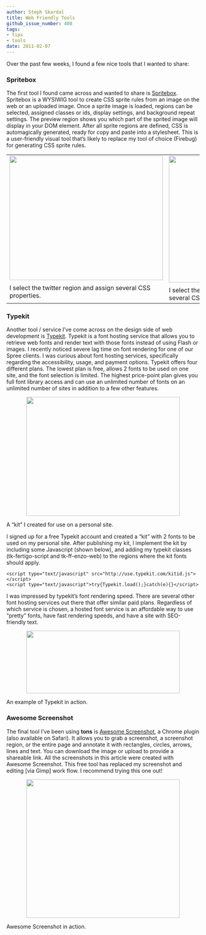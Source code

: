 ```yaml
---
author: Steph Skardal
title: Web Friendly Tools
github_issue_number: 408
tags:
- tips
- tools
date: 2011-02-07
---
```


Over the past few weeks, I found a few nice tools that I wanted to share:

### Spritebox

The first tool I found came across and wanted to share is [Spritebox](https://web.archive.org/web/20110126152636/http://www.spritebox.net/). Spritebox is a WYSIWIG tool to create CSS sprite rules from an image on the web or an uploaded image. Once a sprite image is loaded, regions can be selected, assigned classes or ids, display settings, and background repeat settings. The preview region shows you which part of the sprited image will display in your DOM element. After all sprite regions are defined, CSS is automagically generated, ready for copy and paste into a stylesheet. This is a user-friendly visual tool that’s likely to replace my tool of choice (Firebug) for generating CSS sprite rules.

<table width="100%">
<tbody><tr>
<td valign="top">
<a href="/blog/2011/02/web-friendly-tools/image-0-big.png" onblur="try {parent.deselectBloggerImageGracefully();} catch(e) {}"><img alt="" border="0" id="BLOGGER_PHOTO_ID_5571075103783708706" src="/blog/2011/02/web-friendly-tools/image-0.png" style="display:block; margin:0px auto 10px; text-align:center;cursor:pointer; cursor:hand;width: 400px; height: 324px;"/></a>
I select the twitter region and assign several CSS properties.
</td>
<td valign="top">
<a href="/blog/2011/02/web-friendly-tools/image-1-big.png" onblur="try {parent.deselectBloggerImageGracefully();} catch(e) {}"><img alt="" border="0" id="BLOGGER_PHOTO_ID_5571075104896395570" src="/blog/2011/02/web-friendly-tools/image-1.png" style="display:block; margin:0px auto 10px; text-align:center;cursor:pointer; cursor:hand;width: 400px; height: 330px;"/></a>
I select the header background region and assign several CSS properties.
</td>
</tr>
</tbody></table>

### Typekit

Another tool / service I’ve come across on the design side of web development is [Typekit](https://typekit.com/). Typekit is a font hosting service that allows you to retrieve web fonts and render text with those fonts instead of using Flash or images. I recently noticed severe lag time on font rendering for one of our Spree clients. I was curious about font hosting services, specifically regarding the accessibility, usage, and payment options. Typekit offers four different plans. The lowest plan is free, allows 2 fonts to be used on one site, and the font selection is limited. The highest price-point plan gives you full font library access and can use an unlimited number of fonts on an unlimited number of sites in addition to a few other features.

<a href="/blog/2011/02/web-friendly-tools/image-2-big.png" onblur="try {parent.deselectBloggerImageGracefully();} catch(e) {}"><img alt="" border="0" id="BLOGGER_PHOTO_ID_5571075122847433106" src="/blog/2011/02/web-friendly-tools/image-2.png" style="display:block; margin:0px auto 10px; text-align:center;cursor:pointer; cursor:hand;width: 400px; height: 310px;"/></a>

A “kit” I created for use on a personal site.

I signed up for a free Typekit account and created a “kit” with 2 fonts to be used on my personal site. After publishing my kit, I implement the kit by including some Javascript (shown below), and adding my typekit classes (tk-fertigo-script and tk-ff-enzo-web) to the regions where the kit fonts should apply.

```plain
<script type="text/javascript" src="http://use.typekit.com/kitid.js"></script>
<script type="text/javascript">try{Typekit.load();}catch(e){}</script>
```

I was impressed by typekit’s font rendering speed. There are several other font hosting services out there that offer similar paid plans. Regardless of which service is chosen, a hosted font service is an affordable way to use “pretty” fonts, have fast rendering speeds, and have a site with SEO-friendly text.

<a href="/blog/2011/02/web-friendly-tools/image-3-big.png" onblur="try {parent.deselectBloggerImageGracefully();} catch(e) {}"><img alt="" border="0" id="BLOGGER_PHOTO_ID_5571075112301676898" src="/blog/2011/02/web-friendly-tools/image-3.png" style="display:block; margin:0px auto 10px; text-align:center;cursor:pointer; cursor:hand;width: 400px; height: 163px;"/></a>

An example of Typekit in action.

### Awesome Screenshot

The final tool I’ve been using **tons** is [Awesome Screenshot](https://www.awesomescreenshot.com/), a Chrome plugin (also available on Safari). It allows you to grab a screenshot, a screenshot region, or the entire page and annotate it with rectangles, circles, arrows, lines and text. You can download the image or upload to provide a shareable link. All the screenshots in this article were created with Awesome Screenshot. This free tool has replaced my screenshot and editing [via Gimp] work flow. I recommend trying this one out!

<a href="/blog/2011/02/web-friendly-tools/image-4-big.png" onblur="try {parent.deselectBloggerImageGracefully();} catch(e) {}"><img alt="" border="0" id="BLOGGER_PHOTO_ID_5571075129152738770" src="/blog/2011/02/web-friendly-tools/image-4.png" style="display:block; margin:0px auto 10px; text-align:center;cursor:pointer; cursor:hand;width: 400px; height: 361px;"/></a>

Awesome Screenshot in action.
